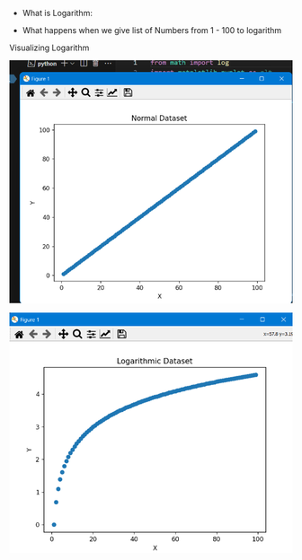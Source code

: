 

- What is Logarithm:

- What happens when we give list of Numbers from 1 - 100 to logarithm


Visualizing Logarithm

![](assets/2024-10-31-11-32-57.png)

![](assets/2024-10-31-11-33-38.png)